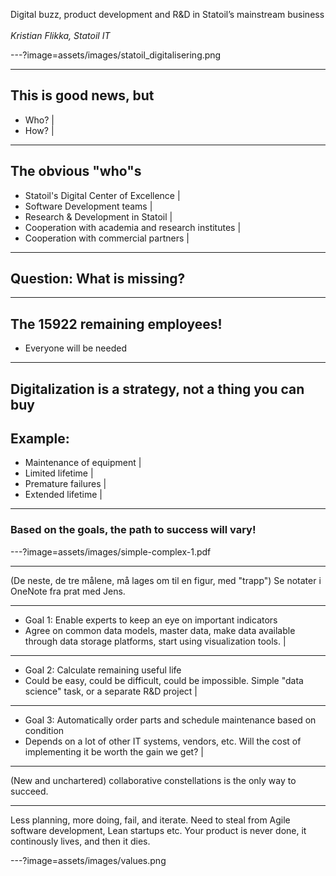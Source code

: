 Digital buzz, product development and R&D in Statoil’s mainstream business
</br></br>
*Kristian Flikka, Statoil IT*

 
---?image=assets/images/statoil_digitalisering.png

---

## This is good news, but
- Who? |
- How? |

---
## The obvious "who"s
- Statoil's Digital Center of Excellence |
- Software Development teams |
- Research & Development in Statoil |
- Cooperation with academia and research institutes |
- Cooperation with commercial partners |

---

## Question: What is missing?

---

## The 15922 remaining employees!
- Everyone will be needed
---

Digitalization is a strategy, not a thing you can buy
---

## Example:
- Maintenance of equipment |
- Limited lifetime |
- Premature failures |
- Extended lifetime |


---
### Based on the goals, the path to success will vary!

---?image=assets/images/simple-complex-1.pdf

---

(De neste, de tre målene, må lages om til en figur, med "trapp") Se notater i OneNote fra prat med Jens.

---
- Goal 1: Enable experts to keep an eye on important indicators 
 - Agree on common data models, master data, make data available through data storage platforms, start using visualization tools. |
---
- Goal 2: Calculate remaining useful life 
 - Could be easy, could be difficult, could be impossible. Simple "data science" task, or a separate R&D project |
---
- Goal 3: Automatically order parts and schedule maintenance based on condition 
 - Depends on a lot of other IT systems, vendors, etc. Will the cost of implementing it be worth the gain we get? |

---
(New and unchartered) collaborative constellations is the only way to succeed.

---
Less planning, more doing, fail, and iterate. Need to steal from Agile software development, Lean startups etc. Your product is never done, it continously lives, and then it dies.

---?image=assets/images/values.png


